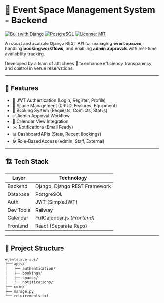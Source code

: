 # 🎉 Event Space Management System - Backend

[![Built with Django](https://img.shields.io/badge/Django-4.2+-green?logo=django)](https://www.djangoproject.com/)
[![PostgreSQL](https://img.shields.io/badge/PostgreSQL-Database-blue?logo=postgresql)](https://www.postgresql.org/)
[![License: MIT](https://img.shields.io/badge/License-MIT-lightgrey.svg)](https://opensource.org/licenses/MIT)

A robust and scalable Django REST API for managing **event spaces**, handling **booking workflows**, and enabling **admin approvals** with real-time availability tracking.

Developed by a team of attachees 💼 to enhance efficiency, transparency, and control in venue reservations.

---

## 🚀 Features

- 🔐 JWT Authentication (Login, Register, Profile)
- 🏢 Space Management (CRUD, Features, Equipment)
- 📅 Booking System (Requests, Conflicts, Status)
- ✅ Admin Approval Workflow
- 📆 Calendar View Integration
- ✉️ Notifications (Email Ready)
- 📊 Dashboard APIs (Stats, Recent Bookings)
- ⚙️ Role-Based Access (Admin, Staff, External)

---

## 🏗️ Tech Stack

| Layer        | Technology       |
|--------------|------------------|
| Backend      | Django, Django REST Framework |
| Database     | PostgreSQL       |
| Auth         | JWT (SimpleJWT)  |
| Dev Tools    | Railway  |
| Calendar     | FullCalendar.js *(Frontend)* |
| Frontend     | React (Separate Repo)        |

---

## 📁 Project Structure

```bash
eventspace-api/
├── apps/
│   ├── authentication/
│   ├── bookings/
│   ├── spaces/
│   └── notifications/
├── core/
├── manage.py
└── requirements.txt
